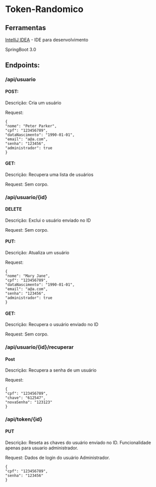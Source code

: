 # Token-Randomico

## Ferramentas

[IntelliJ IDEA](https://www.jetbrains.com/pt-br/idea/download/#section=windows) - IDE para desenvolvimento

SpringBoot 3.0

## Endpoints:

### /api/usuario
#### POST:
Descrição: Cria um usuário

Request:

    {
    "nome": "Peter Parker",
    "cpf": "123456789",
    "dataNascimento": "1990-01-01",
    "email": "a@a.com",
    "senha": "123456",
    "administrador": true
    }

#### GET:
Descrição: Recupera uma lista de usuários

Request: Sem corpo.

### /api/usuario/{id}
#### DELETE
Descrição: Exclui o usuário enviado no ID

Request: Sem corpo.

#### PUT:
Descrição: Atualiza um usuário

Request:

    {
    "nome": "Mary Jane",
    "cpf": "123456789",
    "dataNascimento": "1990-01-01",
    "email": "a@a.com",
    "senha": "123456",
    "administrador": true
    }

#### GET:
Descrição: Recupera o usuário enviado no ID

Request: Sem corpo.

### /api/usuario/{id}/recuperar
#### Post
Descrição: Recupera a senha de um usuário

Request:

    {
    "cpf": "123456789",
    "chave": "612547",
    "novaSenha": "123123"
    }

### /api/token/{id}
#### PUT
Descrição: Reseta as chaves do usuário enviado no ID. Funcionalidade apenas para usuario administrador.

Request:
Dados de login do usuário Administrador.

    {
    "cpf": "123456789",
    "senha": "123456"
    }